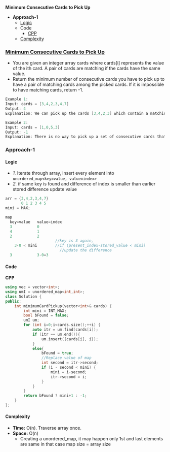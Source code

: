 **Minimum Consecutive Cards to Pick Up**
- **Approach-1**
  - [Logic](#l)
  - Code
    - [CPP](#cpp)
  - [Complexity](#co)


### [Minimum Consecutive Cards to Pick Up](https://leetcode.com/problems/minimum-consecutive-cards-to-pick-up/)
- You are given an integer array cards where cards[i] represents the value of the ith card. A pair of cards are matching if the cards have the same value.
- Return the minimum number of consecutive cards you have to pick up to have a pair of matching cards among the picked cards. If it is impossible to have matching cards, return -1.
```c
Example 1:
Input: cards = [3,4,2,3,4,7]
Output: 4
Explanation: We can pick up the cards [3,4,2,3] which contain a matching pair of cards with value 3. Note that picking up the cards [4,2,3,4] is also optimal.

Example 2:
Input: cards = [1,0,5,3]
Output: -1
Explanation: There is no way to pick up a set of consecutive cards that contain a pair of matching cards.
```

### Approach-1
<a name=l></a>
#### Logic
- _1._ Iterate through array, insert every element into `unordered_map<key=value, value=index>`
- _2._ if same key is found and difference of index is smaller than earlier stored difference update value
```c
arr = {3,4,2,3,4,7}
       0 1 2 3 4 5
mini = MAX;

map
  key=value   value=index
  3           0
  4           1
  2           2
                      //key is 3 again, 
    3-0 < mini        //if (present_index-stored_value < mini)
                        //update the difference
  3           3-0=3
```
#### Code
<a name=cpp></a>
**CPP**
```cpp
using vec = vector<int>;
using umI = unordered_map<int,int>;
class Solution {
public:
    int minimumCardPickup(vector<int>& cards) {
        int mini = INT_MAX;
        bool bFound = false;
        umI um; 
        for (int i=0;i<cards.size();++i) {
            auto itr = um.find(cards[i]);
            if (itr == um.end()){
                um.insert({cards[i], i});
            }
            else{
                bFound = true;
                //Replace value of map
                int second = itr->second;
                if (i - second < mini) {
                    mini = i-second;
                    itr->second = i;
                }
            }
        }
        return bFound ? mini+1 : -1;     
    }
};
```
<a name=co></a>
#### Complexity
- **Time:** O(n). Traverse array once.
- **Space:** O(n)
  - Creating a unordered_map, it may happen only 1st and last elements are same in that case map size = array size
